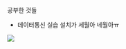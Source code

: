 공부한 것들
- 데이터통신 실습
설치가 세월아 네월아ㅠ
<img src="https://img1.daumcdn.net/thumb/R1280x0/?scode=mtistory2&fname=https%3A%2F%2Fk.kakaocdn.net%2Fdn%2Fcx8iEQ%2FbtqDXtRR0Uo%2FkqxEvS0uVytRqRopMU6ZOk%2Fimg.png"/>
